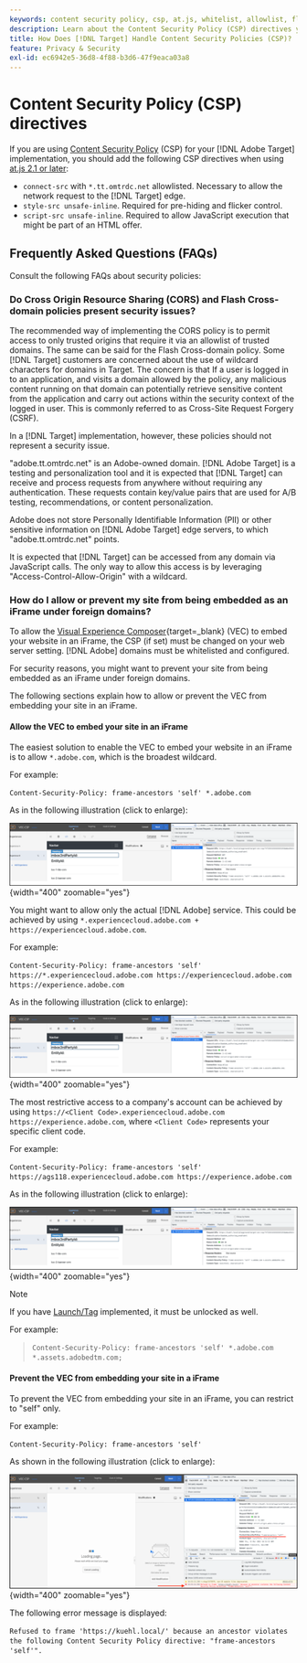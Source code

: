 ```yaml
---
keywords: content security policy, csp, at.js, whitelist, allowlist, flicker, pre-hide, pre-hiding, prehiding, content security policy0
description: Learn about the Content Security Policy (CSP) directives you should add when using [!DNL Adobe Target].
title: How Does [!DNL Target] Handle Content Security Policies (CSP)?
feature: Privacy & Security
exl-id: ec6942e5-36d8-4f88-b3d6-47f9eaca03a8
---
```

# Content Security Policy (CSP) directives

If you are using [Content Security Policy](https://en.wikipedia.org/wiki/Content_Security_Policy) (CSP) for your [!DNL Adobe Target] implementation, you should add the following CSP directives when using [at.js 2.1 or later](../../implement/client-side/atjs/target-atjs-versions.md):

* `connect-src` with `*.tt.omtrdc.net` allowlisted. Necessary to allow the network request to the [!DNL Target] edge.
* `style-src unsafe-inline`. Required for pre-hiding and flicker control.
* `script-src unsafe-inline`.  Required to allow JavaScript execution that might be part of an HTML offer.

## Frequently Asked Questions (FAQs)

Consult the following FAQs about security policies:

### Do Cross Origin Resource Sharing (CORS) and Flash Cross-domain policies present security issues?

The recommended way of implementing the CORS policy is to permit access to only trusted origins that require it via an allowlist of trusted domains. The same can be said for the Flash Cross-domain policy. Some [!DNL Target] customers are concerned about the use of wildcard characters for domains in Target. The concern is that If a user is logged in to an application, and visits a domain allowed by the policy, any malicious content running on that domain can potentially retrieve sensitive content from the application and carry out actions within the security context of the logged in user. This is commonly referred to as Cross-Site Request Forgery (CSRF).

In a [!DNL Target] implementation, however, these policies should not represent a security issue.

"adobe.tt.omtrdc.net" is an Adobe-owned domain. [!DNL Adobe Target] is a testing and personalization tool and it is expected that [!DNL Target] can receive and process requests from anywhere without requiring any authentication. These requests contain key/value pairs that are used for A/B testing, recommendations, or content personalization.

Adobe does not store Personally Identifiable Information (PII) or other sensitive information on [!DNL Adobe Target] edge servers, to which "adobe.tt.omtrdc.net" points.

It is expected that [!DNL Target] can be accessed from any domain via JavaScript calls. The only way to allow this access is by leveraging "Access-Control-Allow-Origin" with a wildcard.

### How do I allow or prevent my site from being embedded as an iFrame under foreign domains?

To allow the [Visual Experience Composer](https://experienceleague.adobe.com/docs/target/using/experiences/vec/visual-experience-composer.html){target=_blank} (VEC) to embed your website in an iFrame, the CSP (if set) must be changed on your web server setting. [!DNL Adobe] domains must be whitelisted and configured.

For security reasons, you might want to prevent your site from being embedded as an iFrame under foreign domains. 

The following sections explain how to allow or prevent the VEC from embedding your site in an iFrame.

#### Allow the VEC to embed your site in an iFrame

The easiest solution to enable the VEC to embed your website in an iFrame is to allow `*.adobe.com`, which is the broadest wildcard. 

For example: 

`Content-Security-Policy: frame-ancestors 'self' *.adobe.com`

As in the following illustration (click to enlarge):


![CSP with broadest wildcard](/help/dev/before-implement/privacy/assets/csp-adobe.png){width="400" zoomable="yes"}

You might want to allow only the actual [!DNL Adobe] service. This could be achieved by using `*.experiencecloud.adobe.com + https://experiencecloud.adobe.com`. 

For example:

`Content-Security-Policy: frame-ancestors 'self' https://*.experiencecloud.adobe.com https://experiencecloud.adobe.com https://experience.adobe.com`

As in the following illustration (click to enlarge):

![CSP with ExperienceCloud scoped](/help/dev/before-implement/privacy/assets/csp-experiencecloud.png){width="400" zoomable="yes"}

The most restrictive access to a company's account can be achieved by using `https://<Client Code>.experiencecloud.adobe.com https://experience.adobe.com`, where `<Client Code>` represents your specific client code. 

For example:

`Content-Security-Policy: frame-ancestors 'self'  https://ags118.experiencecloud.adobe.com https://experience.adobe.com`

As in the following illustration (click to enlarge):

![CSP with clientcode scoped](/help/dev/before-implement/privacy/assets/csp-experiencecloud.png){width="400" zoomable="yes"}

>[!NOTE]
>
>If you have [Launch/Tag](/help/dev/implement/client-side/atjs/how-to-deployatjs/implement-target-using-adobe-launch.md) implemented, it must be unlocked as well. 

For example:
>
> `Content-Security-Policy: frame-ancestors 'self' *.adobe.com *.assets.adobedtm.com;`

#### Prevent the VEC from embedding your site in a iFrame

To prevent the VEC from embedding your site in an iFrame, you can restrict to "self" only.

For example:

`Content-Security-Policy: frame-ancestors 'self'`

As shown in the following illustration (click to enlarge):

![CSP error](/help/dev/before-implement/privacy/assets/csp-error.png){width="400" zoomable="yes"}

The following error message is displayed:

`Refused to frame 'https://kuehl.local/' because an ancestor violates the following Content Security Policy directive: "frame-ancestors 'self'".`

